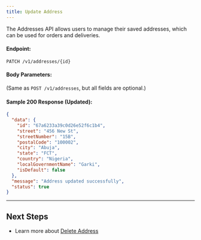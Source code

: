 ```yaml
---
title: Update Address
---
```


The Addresses API allows users to manage their saved addresses, which can be used for orders and deliveries.


#### **Endpoint:**
`PATCH /v1/addresses/{id}`

#### **Body Parameters:**
(Same as `POST /v1/addresses`, but all fields are optional.)

#### **Sample 200 Response (Updated):**
```json
{
  "data": {
    "id": "67a6233a39c0d26e52f6c1b4",
    "street": "456 New St",
    "streetNumber": "15B",
    "postalCode": "100002",
    "city": "Abuja",
    "state": "FCT",
    "country": "Nigeria",
    "localGovernmentName": "Garki",
    "isDefault": false
  },
  "message": "Address updated successfully",
  "status": true
}
```
---

##  Next Steps
- Learn more about [Delete Address](delete-address.md)
<!-- - Explore additional [API Endpoints](../../api-endpoints/README.md) -->
